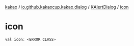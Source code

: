 [kakao](../../index.md) / [io.github.kakaocup.kakao.dialog](../index.md) / [KAlertDialog](index.md) / [icon](./icon.md)

# icon

`val icon: <ERROR CLASS>`